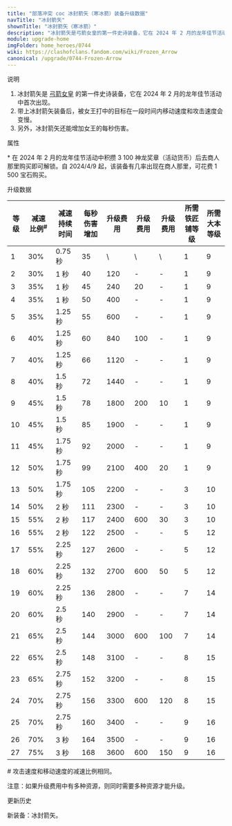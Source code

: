 ```yaml
---
title: "部落冲突 coc 冰封箭矢（寒冰箭）装备升级数据"
navTitle: "冰封箭矢"
shownTitle: "冰封箭矢（寒冰箭）"
description: "冰封箭矢是弓箭女皇的第一件史诗装备，它在 2024 年 2 月的龙年佳节活动中首次出现。带上冰封箭矢装备后，被女王打中的目标在一段时间内移动速度和攻击速度会变慢。另外，冰封箭矢还能增加女王的每秒伤害。"
module: upgrade-home
imgFolder: home_heroes/0744
wiki: https://clashofclans.fandom.com/wiki/Frozen_Arrow
canonical: /upgrade/0744-Frozen-Arrow
---
```


<UnitInfo :folder="$frontmatter.imgFolder" imgSrc="Frozen_Arrow_info.png" :imgAlt="$frontmatter.navTitle" />

<SmallTitle>说明</SmallTitle>

1. 冰封箭矢是 [弓箭女皇](/upgrade/0201-Archer-Queen) 的第一件史诗装备，它在 2024 年 2 月的龙年佳节活动中首次出现。
2. 带上冰封箭矢装备后，被女王打中的目标在一段时间内移动速度和攻击速度会变慢。
3. 另外，冰封箭矢还能增加女王的每秒伤害。

<SmallTitle>属性</SmallTitle>

<UnitProperties>
    <UnitProperty pKey="技能类型" pValue="被动技能" />
    <UnitProperty pKey="装备稀有度" pValue="史诗" />
    <UnitProperty pKey="解锁条件" pValue="见说明<sup>*</sup>" />
</UnitProperties>

\* 在 2024 年 2 月的龙年佳节活动中积攒 3 100 神龙奖章（活动货币）后去商人那里购买即可解锁。自 2024/4/9 起，该装备有几率出现在商人那里，可花费 1 500 宝石购买。

<SmallTitle>升级数据</SmallTitle>

<script setup>
const tableExtraInfo = [
    {
        "column": 4,
        "type": "cost",
        "icon": "Shiny_Ore",
        "noGoldPass": true
    },
    {
        "column": 5,
        "type": "cost",
        "icon": "Glowy_Ore",
        "noGoldPass": true
    },
    {
        "column": 6,
        "type": "cost",
        "icon": "Starry_Ore",
        "noGoldPass": true
    }
];
</script>

<UnitTable :tableExtraInfo="tableExtraInfo">

| 等级 |减速比例<sup>#</sup>|减速<br>持续时间|每秒伤害<br>增加|升级费用|升级费用|升级费用|所需<br>铁匠铺等级|所需<br>大本等级|
| ---- |        ---        |      ---      |      ---     |   ---  |   ---  |  ---  |       ---       |      ---      |
|   1  |        30%        |    0.75 秒    |       35     |    \   |    \   |   \   |        1        |       9       |
|   2  |        30%        |       1 秒    |       40     |   120  |    -   |   -   |        1        |       9       |
|   3  |        35%        |       1 秒    |       45     |   240  |    20  |   -   |        1        |       9       |
|   4  |        35%        |       1 秒    |       50     |   400  |    -   |   -   |        1        |       9       |
|   5  |        35%        |    1.25 秒    |       55     |   600  |    -   |   -   |        1        |       9       |
|   6  |        40%        |    1.25 秒    |       60     |   840  |   100  |   -   |        1        |       9       |
|   7  |        40%        |    1.25 秒    |       66     |  1120  |    -   |   -   |        1        |       9       |
|   8  |        40%        |     1.5 秒    |       72     |  1440  |    -   |   -   |        1        |       9       |
|   9  |        45%        |     1.5 秒    |       78     |  1800  |   200  |   10  |        1        |       9       |
|  10  |        45%        |     1.5 秒    |       85     |  1900  |    -   |   -   |        1        |       9       |
|  11  |        45%        |    1.75 秒    |       92     |  2000  |    -   |   -   |        1        |       9       |
|  12  |        50%        |    1.75 秒    |       99     |  2100  |   400  |   20  |        1        |       9       |
|  13  |        50%        |    1.75 秒    |      105     |  2200  |    -   |   -   |        3        |      10       |
|  14  |        50%        |       2 秒    |      111     |  2300  |    -   |   -   |        3        |      10       |
|  15  |        55%        |       2 秒    |      117     |  2400  |   600  |   30  |        3        |      10       |
|  16  |        55%        |       2 秒    |      122     |  2500  |    -   |   -   |        5        |      12       |
|  17  |        55%        |    2.25 秒    |      127     |  2600  |    -   |   -   |        5        |      12       |
|  18  |        60%        |    2.25 秒    |      132     |  2700  |   600  |   50  |        5        |      12       |
|  19  |        60%        |    2.25 秒    |      136     |  2800  |    -   |   -   |        7        |      14       |
|  20  |        60%        |     2.5 秒    |      140     |  2900  |    -   |   -   |        7        |      14       |
|  21  |        65%        |     2.5 秒    |      144     |  3000  |   600  |  100  |        7        |      14       |
|  22  |        65%        |     2.5 秒    |      148     |  3100  |    -   |   -   |        8        |      15       |
|  23  |        65%        |    2.75 秒    |      152     |  3200  |    -   |   -   |        8        |      15       |
|  24  |        70%        |    2.75 秒    |      156     |  3300  |   600  |  120  |        8        |      15       |
|  25  |        70%        |    2.75 秒    |      160     |  3400  |    -   |   -   |        9        |      16       |
|  26  |        70%        |       3 秒    |      164     |  3500  |    -   |   -   |        9        |      16       |
|  27  |        75%        |       3 秒    |      168     |  3600  |   600  |  150  |        9        |      16       |
</UnitTable>

\# 攻击速度和移动速度的减速比例相同。

注意：如果升级费用中有多种资源，则同时需要多种资源才能升级。

<SmallTitle>更新历史</SmallTitle>

<Timeline>  
    <TimelineItem date="2024/02/08">
        <TimelineRow>新装备：冰封箭矢。</TimelineRow>
    </TimelineItem>
    <TimelineItem :historyBottom="true" />
</Timeline>
